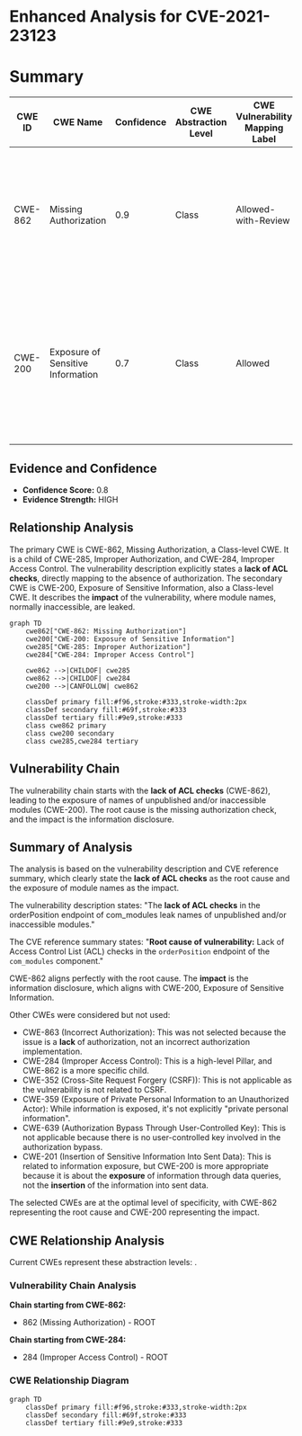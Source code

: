 # Enhanced Analysis for CVE-2021-23123

# Summary
| CWE ID | CWE Name | Confidence | CWE Abstraction Level | CWE Vulnerability Mapping Label | CWE-Vulnerability Mapping Notes |
|---|---|---|---|---|---|
| CWE-862 | Missing Authorization | 0.9 | Class | Allowed-with-Review | Primary CWE: The **lack of ACL checks** in the `orderPosition` endpoint directly corresponds to the absence of authorization checks. |
| CWE-200 | Exposure of Sensitive Information | 0.7 | Class | Allowed | Secondary CWE: The **impact** of this vulnerability is the **leak** of names of unpublished and/or inaccessible modules, indicating sensitive information exposure. |

## Evidence and Confidence

*   **Confidence Score:** 0.8
*   **Evidence Strength:** HIGH

## Relationship Analysis
The primary CWE is CWE-862, Missing Authorization, a Class-level CWE. It is a child of CWE-285, Improper Authorization, and CWE-284, Improper Access Control. The vulnerability description explicitly states a **lack of ACL checks**, directly mapping to the absence of authorization. The secondary CWE is CWE-200, Exposure of Sensitive Information, also a Class-level CWE. It describes the **impact** of the vulnerability, where module names, normally inaccessible, are leaked.

```mermaid
graph TD
    cwe862["CWE-862: Missing Authorization"]
    cwe200["CWE-200: Exposure of Sensitive Information"]
    cwe285["CWE-285: Improper Authorization"]
    cwe284["CWE-284: Improper Access Control"]

    cwe862 -->|CHILDOF| cwe285
    cwe862 -->|CHILDOF| cwe284
    cwe200 -->|CANFOLLOW| cwe862
    
    classDef primary fill:#f96,stroke:#333,stroke-width:2px
    classDef secondary fill:#69f,stroke:#333
    classDef tertiary fill:#9e9,stroke:#333
    class cwe862 primary
    class cwe200 secondary
    class cwe285,cwe284 tertiary
```

## Vulnerability Chain
The vulnerability chain starts with the **lack of ACL checks** (CWE-862), leading to the exposure of names of unpublished and/or inaccessible modules (CWE-200). The root cause is the missing authorization check, and the impact is the information disclosure.

## Summary of Analysis
The analysis is based on the vulnerability description and CVE reference summary, which clearly state the **lack of ACL checks** as the root cause and the exposure of module names as the impact.

The vulnerability description states: "The **lack of ACL checks** in the orderPosition endpoint of com_modules leak names of unpublished and/or inaccessible modules."

The CVE reference summary states: "**Root cause of vulnerability:** Lack of Access Control List (ACL) checks in the `orderPosition` endpoint of the `com_modules` component."

CWE-862 aligns perfectly with the root cause. The **impact** is the information disclosure, which aligns with CWE-200, Exposure of Sensitive Information.

Other CWEs were considered but not used:

*   CWE-863 (Incorrect Authorization): This was not selected because the issue is a **lack** of authorization, not an incorrect authorization implementation.
*   CWE-284 (Improper Access Control): This is a high-level Pillar, and CWE-862 is a more specific child.
*   CWE-352 (Cross-Site Request Forgery (CSRF)): This is not applicable as the vulnerability is not related to CSRF.
*   CWE-359 (Exposure of Private Personal Information to an Unauthorized Actor): While information is exposed, it's not explicitly "private personal information".
*   CWE-639 (Authorization Bypass Through User-Controlled Key): This is not applicable because there is no user-controlled key involved in the authorization bypass.
*   CWE-201 (Insertion of Sensitive Information Into Sent Data): This is related to information exposure, but CWE-200 is more appropriate because it is about the **exposure** of information through data queries, not the **insertion** of the information into sent data.

The selected CWEs are at the optimal level of specificity, with CWE-862 representing the root cause and CWE-200 representing the impact.


## CWE Relationship Analysis

Current CWEs represent these abstraction levels: .


### Vulnerability Chain Analysis

**Chain starting from CWE-862:**
- 862 (Missing Authorization) - ROOT


**Chain starting from CWE-284:**
- 284 (Improper Access Control) - ROOT



### CWE Relationship Diagram

```mermaid
graph TD
    classDef primary fill:#f96,stroke:#333,stroke-width:2px
    classDef secondary fill:#69f,stroke:#333
    classDef tertiary fill:#9e9,stroke:#333
```